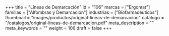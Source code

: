 +++
title = "Líneas de Demarcación"
id = "106"
marcas = ["Ergomat"]
familias = ["Alfombras y Demarcación"]
industrias = ["Biofarmacéuticos"]
thumbnail = "images/productos/original-lineas-de-demarcacion"
catalogo = "/catalogos/original-lineas-de-demarcacion.pdf"
meta_description = ""
meta_keywords = ""
weight = 106
draft = false
+++
